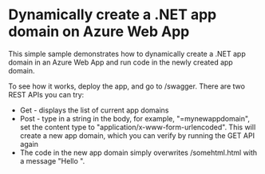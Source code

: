 # Dynamically create a .NET app domain on Azure Web App  

This simple sample demonstrates how to dynamically create a .NET app domain in an Azure Web App and run code in the newly created app domain.  

To see how it works, deploy the app, and go to <your web root>/swagger.  There are two REST APIs you can try:
* Get - displays the list of current app domains 
* Post - type in a string in the body, for example, "=mynewappdomain", set the content type to "application/x-www-form-urlencoded". This will create a new app domain, which you can verify by running the GET API again
* The code in the new app domain simply overwrites <your web root>/somehtml.html with a message "Hello <the name of the new app domain>". 
